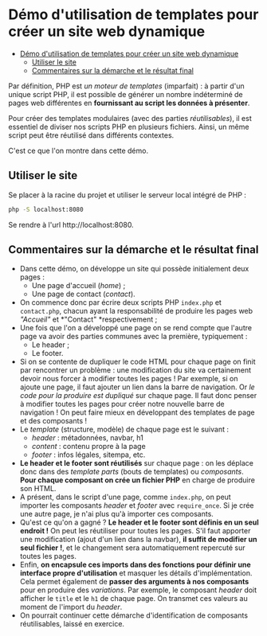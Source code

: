 # Démo d'utilisation de templates pour créer un site web dynamique

- [Démo d'utilisation de templates pour créer un site web dynamique](#démo-dutilisation-de-templates-pour-créer-un-site-web-dynamique)
  - [Utiliser le site](#utiliser-le-site)
  - [Commentaires sur la démarche et le résultat final](#commentaires-sur-la-démarche-et-le-résultat-final)


Par définition, PHP est *un moteur de templates* (imparfait) : à partir d'un unique script PHP, il est possible de générer un nombre indéterminé de pages web différentes en **fournissant au script les données à présenter**.

Pour créer des templates modulaires (avec des parties *réutilisables*), il est essentiel de diviser nos scripts PHP en plusieurs fichiers. Ainsi, un même script peut être réutilisé dans différents contextes.

C'est ce que l'on montre dans cette démo.

## Utiliser le site

Se placer à la racine du projet et utiliser le serveur local intégré de PHP :

~~~bash
php -S localhost:8080
~~~

Se rendre à l'url http://localhost:8080.

## Commentaires sur la démarche et le résultat final

- Dans cette démo, on développe un site qui possède initialement deux pages :
  - Une page d'accueil (*home*) ;
  - Une page de contact (*contact*).
- On commence donc par écrire deux scripts PHP `index.php` et `contact.php`, chacun ayant la responsabilité de produire les pages web *"Accueil"* et *"Contact" *respectivement ;
- Une fois que l'on a développé une page on se rend compte que l'autre page va avoir des parties communes avec la première, typiquement :
  - Le header ;
  - Le footer.
- Si on se contente de dupliquer le code HTML pour chaque page on finit par rencontrer un problème : une modification du site va certainement devoir nous forcer à modifier toutes les pages ! Par exemple, si on ajoute une page, il faut ajouter un lien dans la barre de navigation. Or *le code pour la produire est dupliqué* sur chaque page. Il faut donc penser à modifier toutes les pages pour créer notre nouvelle barre de navigation ! On peut faire mieux en développant des templates de page et des composants !
- Le *template* (structure, modèle) de chaque page est le suivant :
  - *header* : métadonnées, navbar, h1
  - *content* : contenu propre à la page
  - *footer* : infos légales, sitempa, etc.
- **Le header et le footer sont réutilisés** sur chaque page : on les déplace donc dans des *template parts* (bouts de templates) ou *composants*. **Pour chaque composant on crée un fichier PHP** en charge de produire son HTML.
- A présent, dans le script d'une page, comme `index.php`, on peut importer les composants *header* et *footer* avec `require_once`. Si je crée une autre page, je n'ai plus qu'à importer ces composants.
- Qu'est ce qu'on a gagné ? **Le header et le footer sont définis en un seul endroit !** On peut les réutiliser pour toutes les pages. S'il faut apporter une modification (ajout d'un lien dans la navbar), **il suffit de modifier un seul fichier !**, et le changement sera automatiquement repercuté sur toutes les pages.
- Enfin, **on encapsule ces imports dans des fonctions pour définir une interface propre d'utilisation** et masquer les détails d'implémentation. Cela permet également de **passer des arguments à nos composants** pour en produire des *variations*. Par exemple, le composant *header* doit afficher le `title` et le `h1` de chaque page. On transmet ces valeurs au moment de l'import du *header*.
- On pourrait continuer cette démarche d'identification de composants réutilisables, laissé en exercice.